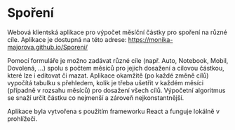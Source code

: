 # Spoření

Webová klientská aplikace pro výpočet měsíční částky pro spoření na různé cíle. 
Aplikace je dostupná na této adrese: https://monika-majorova.github.io/Sporeni/ 

Pomocí formuláře je možno zadávat různé cíle (např. Auto, Notebook, Mobil, Dovolená, ...) spolu s počtem měsíců pro jejich dosažení a cílovou částkou, které lze i editovat či mazat.
Aplikace okamžitě (po každé změně cílů) vypočítá tabulku s přehledem, kolik je třeba ušetřit v každém měsíci (případně v rozsahu měsíců) pro dosažení všech cílů. Výpočetní algoritmus se snaží určit částku co nejmenší a zároveň nejkonstantnější.

Aplikace byla vytvořena s použitím frameworku React a funguje lokálně v prohlížeči.
